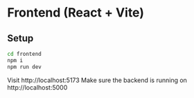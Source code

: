 # Frontend (React + Vite)

## Setup
```bash
cd frontend
npm i
npm run dev
```
Visit http://localhost:5173
Make sure the backend is running on http://localhost:5000